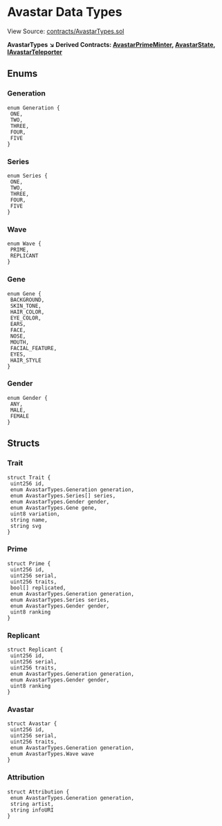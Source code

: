 # Avastar Data Types

View Source: [contracts/AvastarTypes.sol](https://github.com/Dapp-Wizards/Avastars-Contracts/blob/master/contracts/AvastarTypes.sol)

**AvastarTypes** 
**↘ Derived Contracts: [AvastarPrimeMinter](contracts/AvastarPrimeMinter.md), [AvastarState](contracts/AvastarState.md), [IAvastarTeleporter](contracts/IAvastarTeleporter.md)**

## **Enums**
### Generation

```solidity
enum Generation {
 ONE,
 TWO,
 THREE,
 FOUR,
 FIVE
}
```

### Series

```solidity
enum Series {
 ONE,
 TWO,
 THREE,
 FOUR,
 FIVE
}
```

### Wave

```solidity
enum Wave {
 PRIME,
 REPLICANT
}
```

### Gene

```solidity
enum Gene {
 BACKGROUND,
 SKIN_TONE,
 HAIR_COLOR,
 EYE_COLOR,
 EARS,
 FACE,
 NOSE,
 MOUTH,
 FACIAL_FEATURE,
 EYES,
 HAIR_STYLE
}
```

### Gender

```solidity
enum Gender {
 ANY,
 MALE,
 FEMALE
}
```

## Structs
### Trait

```solidity
struct Trait {
 uint256 id,
 enum AvastarTypes.Generation generation,
 enum AvastarTypes.Series[] series,
 enum AvastarTypes.Gender gender,
 enum AvastarTypes.Gene gene,
 uint8 variation,
 string name,
 string svg
}
```

### Prime

```solidity
struct Prime {
 uint256 id,
 uint256 serial,
 uint256 traits,
 bool[] replicated,
 enum AvastarTypes.Generation generation,
 enum AvastarTypes.Series series,
 enum AvastarTypes.Gender gender,
 uint8 ranking
}
```

### Replicant

```solidity
struct Replicant {
 uint256 id,
 uint256 serial,
 uint256 traits,
 enum AvastarTypes.Generation generation,
 enum AvastarTypes.Gender gender,
 uint8 ranking
}
```

### Avastar

```solidity
struct Avastar {
 uint256 id,
 uint256 serial,
 uint256 traits,
 enum AvastarTypes.Generation generation,
 enum AvastarTypes.Wave wave
}
```

### Attribution

```solidity
struct Attribution {
 enum AvastarTypes.Generation generation,
 string artist,
 string infoURI
}
```

